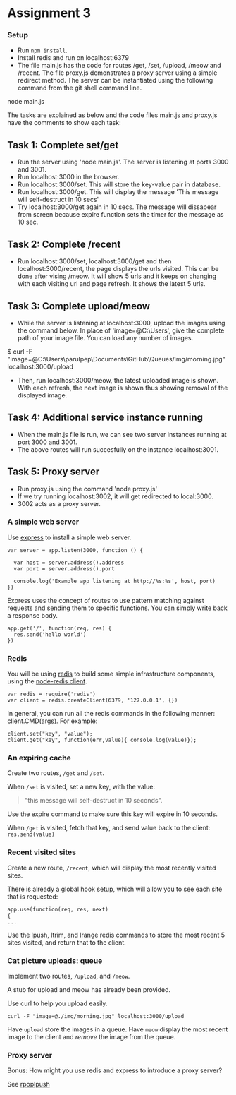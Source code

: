 Assignment 3
=========================

### Setup

* Run `npm install`.
* Install redis and run on localhost:6379
* The file main.js has the code for routes /get, /set, /upload, /meow and /recent. The file proxy.js demonstrates a proxy      server using a simple redirect method. The server can be instantiated using the following command from the git shell         command line.

node main.js

The tasks are explained as below and the code files main.js and proxy.js have the comments to show each task:

## Task 1: Complete set/get

* Run the server using 'node main.js'. The server is listening at ports 3000 and 3001.
* Run localhost:3000 in the browser. 
* Run localhost:3000/set. This will store the key-value pair in database.
* Run localhost:3000/get. This will display the message 'This message will self-destruct in 10 secs'
* Try localhost:3000/get again in 10 secs. The message will dissapear from screen because expire function sets the timer for   the message as 10 sec.


## Task 2: Complete /recent

* Run localhost:3000/set, localhost:3000/get and then localhost:3000/recent, the page displays the urls visited. This can be done after vising /meow. It will show 5 urls and it keeps on changing with each visiting url and page refresh. It shows the latest 5 urls.

## Task 3: Complete upload/meow

* While the server is listening at localhost:3000, upload the images using the command below. In place of 'image=@C:\Users', give the complete path of your image file. You can load any number of images. 

$ curl -F "image=@C:\Users\parulpep\Documents\GitHub\Queues/img/morning.jpg" localhost:3000/upload

* Then, run localhost:3000/meow, the latest uploaded image is shown. With each refresh, the next image is shown thus showing removal of the displayed image.


## Task 4: Additional service instance running

* When the main.js file is run, we can see two server instances running at port 3000 and 3001. 
* The above routes will run succesfully on the instance localhost:3001.

## Task 5: Proxy server

* Run proxy.js using the command 'node proxy.js'
* If we try running localhost:3002, it will get redirected to local:3000.
* 3002 acts as a proxy server. 









### A simple web server

Use [express](http://expressjs.com/) to install a simple web server.

	var server = app.listen(3000, function () {
	
	  var host = server.address().address
	  var port = server.address().port
	
	  console.log('Example app listening at http://%s:%s', host, port)
	})

Express uses the concept of routes to use pattern matching against requests and sending them to specific functions.  You can simply write back a response body.

	app.get('/', function(req, res) {
	  res.send('hello world')
	})

### Redis

You will be using [redis](http://redis.io/) to build some simple infrastructure components, using the [node-redis client](https://github.com/mranney/node_redis).

	var redis = require('redis')
	var client = redis.createClient(6379, '127.0.0.1', {})

In general, you can run all the redis commands in the following manner: client.CMD(args). For example:

	client.set("key", "value");
	client.get("key", function(err,value){ console.log(value)});

### An expiring cache

Create two routes, `/get` and `/set`.

When `/set` is visited, set a new key, with the value:
> "this message will self-destruct in 10 seconds".

Use the expire command to make sure this key will expire in 10 seconds.

When `/get` is visited, fetch that key, and send value back to the client: `res.send(value)` 


### Recent visited sites

Create a new route, `/recent`, which will display the most recently visited sites.

There is already a global hook setup, which will allow you to see each site that is requested:

	app.use(function(req, res, next) 
	{
	...

Use the lpush, ltrim, and lrange redis commands to store the most recent 5 sites visited, and return that to the client.

### Cat picture uploads: queue

Implement two routes, `/upload`, and `/meow`.
 
A stub for upload and meow has already been provided.

Use curl to help you upload easily.

	curl -F "image=@./img/morning.jpg" localhost:3000/upload

Have `upload` store the images in a queue.  Have `meow` display the most recent image to the client and *remove* the image from the queue.

### Proxy server

Bonus: How might you use redis and express to introduce a proxy server?

See [rpoplpush](http://redis.io/commands/rpoplpush)
